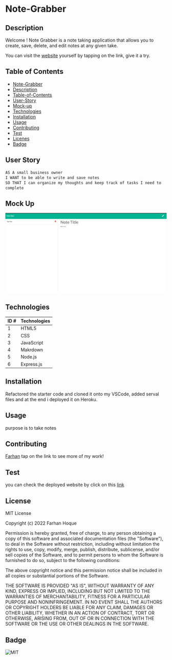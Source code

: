 # Note-Grabber

## Description

Welcome ! Note Grabber is a note taking application that allows you to create, save, delete, and edit notes at any 
given take. 

You can visit the [website](https://note-grabber.herokuapp.com/) yourself by tapping on the link, give it a try.

## Table of Contents
- [Note-Grabber](#note-grabber)
- [Description](#description)
- [Table-of-Contents](#table-of-contents)
- [User-Story](#user-story)
- [Mock-up](#mock-up)
- [Technologies](#technologies)
- [Installation](#installation)
- [Usage](#usage)
- [Contributing](#contributing)
- [Test](#test)
- [Licenes](#license)
- [Badge](#badge)

## User Story

~~~
AS A small business owner
I WANT to be able to write and save notes
SO THAT I can organize my thoughts and keep track of tasks I need to complete
~~~

## Mock Up

![mockup](./public/assets/images/Mockup.png)

## Technologies 

| ID # | Technologies |
| --- | --- |
| 1 | HTML5 |
| 2 | CSS |
| 3 | JavaScript |
| 4 | Makrdown |
| 5 | Node.js |
| 6 | Express.js |

## Installation 

Refactored the starter code and cloned it onto my VSCode, added serval files and at the end i deployed it on Heroku. 

## Usage 

purpose is to take notes 

## Contributing 

[Farhan](https://github.com/fheezy) tap on the link to see more of my work! 

## Test 

you can check the deployed website by click on this [link](https://note-grabber.herokuapp.com/)

## License 
MIT License

Copyright (c) 2022 Farhan Hoque

Permission is hereby granted, free of charge, to any person obtaining a copy
of this software and associated documentation files (the "Software"), to deal
in the Software without restriction, including without limitation the rights
to use, copy, modify, merge, publish, distribute, sublicense, and/or sell
copies of the Software, and to permit persons to whom the Software is
furnished to do so, subject to the following conditions:

The above copyright notice and this permission notice shall be included in all
copies or substantial portions of the Software.

THE SOFTWARE IS PROVIDED "AS IS", WITHOUT WARRANTY OF ANY KIND, EXPRESS OR
IMPLIED, INCLUDING BUT NOT LIMITED TO THE WARRANTIES OF MERCHANTABILITY,
FITNESS FOR A PARTICULAR PURPOSE AND NONINFRINGEMENT. IN NO EVENT SHALL THE
AUTHORS OR COPYRIGHT HOLDERS BE LIABLE FOR ANY CLAIM, DAMAGES OR OTHER
LIABILITY, WHETHER IN AN ACTION OF CONTRACT, TORT OR OTHERWISE, ARISING FROM,
OUT OF OR IN CONNECTION WITH THE SOFTWARE OR THE USE OR OTHER DEALINGS IN THE
SOFTWARE.

## Badge

![MIT](https://img.shields.io/badge/License-MIT-blue)
